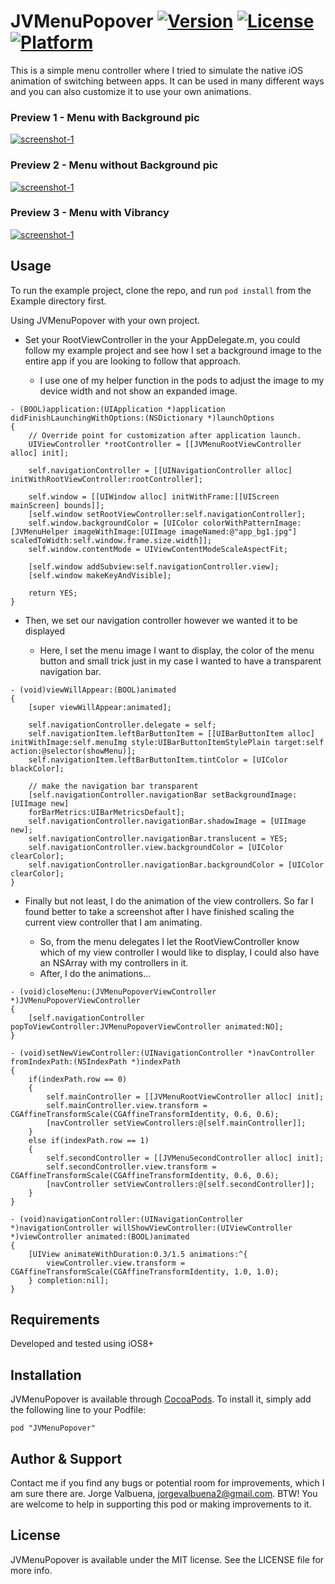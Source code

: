 # JVMenuPopover [![Version](https://img.shields.io/cocoapods/v/JVMenuPopover.svg?style=flat)](http://cocoadocs.org/docsets/JVMenuPopover) [![License](https://img.shields.io/cocoapods/l/JVMenuPopover.svg?style=flat)](http://cocoadocs.org/docsets/JVMenuPopover) [![Platform](https://img.shields.io/cocoapods/p/JVMenuPopover.svg?style=flat)](http://cocoadocs.org/docsets/JVMenuPopover)

This is a simple menu controller where I tried to simulate the native iOS animation of switching between apps. It can be used in many different ways and you can also customize it to use your own animations.

### Preview 1 - Menu with Background pic

<a href="http://www.youtube.com/watch?feature=player_embedded&v=PeAu5T2dbAk?autoplay=1" target="_blank">![screenshot-1](Previews/menu_with_bgpic.gif)</a>

### Preview 2 - Menu without Background pic

<a href="http://www.youtube.com/watch?feature=player_embedded&v=zcLHQHAZeU8?autoplay=1" target="_blank">![screenshot-1](Previews/menu_with_nobgpic.gif)</a>

### Preview 3 - Menu with Vibrancy

<a href="http://www.youtube.com/watch?feature=player_embedded&v=_9OrMZ7VYDI?autoplay=1" target="_blank">![screenshot-1](Previews/menu_with_vibrancy.gif)</a>

## Usage

To run the example project, clone the repo, and run `pod install` from the Example directory first.

Using JVMenuPopover with your own project.

* Set your RootViewController in the your AppDelegate.m, you could follow my example project and see how I set a background image to the entire app if you are looking to follow that approach.
    
    * I use one of my helper function in the pods to adjust the image to my device width and not show an expanded image.
    
``` 
- (BOOL)application:(UIApplication *)application didFinishLaunchingWithOptions:(NSDictionary *)launchOptions
{
    // Override point for customization after application launch.
    UIViewController *rootController = [[JVMenuRootViewController alloc] init];

    self.navigationController = [[UINavigationController alloc] initWithRootViewController:rootController];

    self.window = [[UIWindow alloc] initWithFrame:[[UIScreen mainScreen] bounds]];
    [self.window setRootViewController:self.navigationController];
    self.window.backgroundColor = [UIColor colorWithPatternImage:[JVMenuHelper imageWithImage:[UIImage imageNamed:@"app_bg1.jpg"] scaledToWidth:self.window.frame.size.width]];
    self.window.contentMode = UIViewContentModeScaleAspectFit;

    [self.window addSubview:self.navigationController.view];
    [self.window makeKeyAndVisible];

    return YES;
}
```

* Then, we set our navigation controller however we wanted it to be displayed
    
    * Here, I set the menu image I want to display, the color of the menu button and small trick just in my case I wanted to have a transparent navigation bar.

```
- (void)viewWillAppear:(BOOL)animated
{
    [super viewWillAppear:animated];

    self.navigationController.delegate = self;
    self.navigationItem.leftBarButtonItem = [[UIBarButtonItem alloc] initWithImage:self.menuImg style:UIBarButtonItemStylePlain target:self action:@selector(showMenu)];
    self.navigationItem.leftBarButtonItem.tintColor = [UIColor blackColor];

    // make the navigation bar transparent
    [self.navigationController.navigationBar setBackgroundImage:[UIImage new]
    forBarMetrics:UIBarMetricsDefault];
    self.navigationController.navigationBar.shadowImage = [UIImage new];
    self.navigationController.navigationBar.translucent = YES;
    self.navigationController.view.backgroundColor = [UIColor clearColor];
    self.navigationController.navigationBar.backgroundColor = [UIColor clearColor];
}
```

* Finally but not least, I do the animation of the view controllers. So far I found better to take a screenshot after I have finished scaling the current view controller that I am animating.

    * So, from the menu delegates I let the RootViewController know which of my view controller I would like to display, I could also have an NSArray with my controllers in it.
    * After, I do the animations...

```
- (void)closeMenu:(JVMenuPopoverViewController *)JVMenuPopoverViewController
{
    [self.navigationController popToViewController:JVMenuPopoverViewController animated:NO];
}

- (void)setNewViewController:(UINavigationController *)navController fromIndexPath:(NSIndexPath *)indexPath
{
    if(indexPath.row == 0)
    {
        self.mainController = [[JVMenuRootViewController alloc] init];
        self.mainController.view.transform = CGAffineTransformScale(CGAffineTransformIdentity, 0.6, 0.6);
        [navController setViewControllers:@[self.mainController]];
    }
    else if(indexPath.row == 1)
    {
        self.secondController = [[JVMenuSecondController alloc] init];
        self.secondController.view.transform = CGAffineTransformScale(CGAffineTransformIdentity, 0.6, 0.6);
        [navController setViewControllers:@[self.secondController]];
    }
}

- (void)navigationController:(UINavigationController *)navigationController willShowViewController:(UIViewController *)viewController animated:(BOOL)animated
{
    [UIView animateWithDuration:0.3/1.5 animations:^{
        viewController.view.transform = CGAffineTransformScale(CGAffineTransformIdentity, 1.0, 1.0);
    } completion:nil];
}
```

## Requirements

Developed and tested using iOS8+

## Installation

JVMenuPopover is available through [CocoaPods](http://cocoapods.org). To install
it, simply add the following line to your Podfile:

    pod "JVMenuPopover"

## Author & Support

Contact me if you find any bugs or potential room for improvements, which I am sure there are. Jorge Valbuena, jorgevalbuena2@gmail.com. BTW! You are welcome to help in supporting this pod or making improvements to it.

## License

JVMenuPopover is available under the MIT license. See the LICENSE file for more info.

